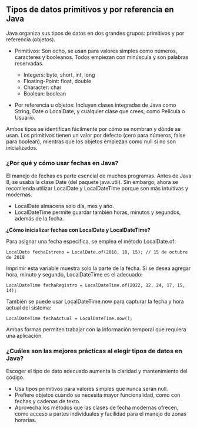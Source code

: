 <h2 align="left"> Tipos de datos primitivos y por referencia en Java </h2>

<p align="left"> Java organiza sus tipos de datos en dos grandes grupos: primitivos y por referencia (objetos).

* Primitivos: Son ocho, se usan para valores simples como números, caracteres y booleanos. Todos empiezan con minúscula y son palabras reservadas.
    * Integers: byte, short, int, long
    * Floating-Point: float, double
    * Character: char
    * Boolean: boolean

* Por referencia u objetos: Incluyen clases integradas de Java como String, Date o LocalDate, y cualquier clase que crees, como Película o Usuario. 

Ambos tipos se identifican fácilmente por cómo se nombran y dónde se usan. Los primitivos tienen un valor por defecto (cero para números, false para boolean), mientras que los objetos empiezan como null si no son inicializados. </p>

<h3> ¿Por qué y cómo usar fechas en Java? </h3>

<p align="left"> El manejo de fechas es parte esencial de muchos programas. Antes de Java 8, se usaba la clase Date (del paquete java.util). Sin embargo, ahora se recomienda utilizar LocalDate y LocalDateTime porque son más intuitivas y modernas. 

* LocalDate almacena solo día, mes y año.
* LocalDateTime permite guardar también horas, minutos y segundos, además de la fecha.

<strong>¿Cómo inicializar fechas con LocalDate y LocalDateTime? </strong>

Para asignar una fecha específica, se emplea el método LocalDate.of:

    LocalDate fechaEstreno = LocalDate.of(2018, 10, 15); // 15 de octubre de 2018

Imprimir esta variable muestra solo la parte de la fecha. Si se desea agregar hora, minuto y segundo, LocalDateTime es el adecuado:

    LocalDateTime fechaRegistro = LocalDateTime.of(2022, 12, 24, 17, 15, 14);

También se puede usar LocalDateTime.now para capturar la fecha y hora actual del sistema:

    LocalDateTime fechaActual = LocalDateTime.now();

Ambas formas permiten trabajar con la información temporal que requiera una aplicación.


</p>

<h3> ¿Cuáles son las mejores prácticas al elegir tipos de datos en Java? </h3>

<p align="left"> Escoger el tipo de dato adecuado aumenta la claridad y mantenimiento del código.

* Usa tipos primitivos para valores simples que nunca serán null.
* Prefiere objetos cuando se necesita mayor funcionalidad, como con fechas y cadenas de texto.
* Aprovecha los métodos que las clases de fecha modernas ofrecen, como acceso a partes individuales y facilidad para el manejo de zonas horarias. </p>